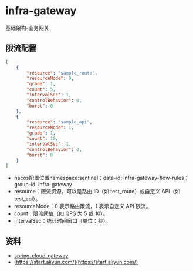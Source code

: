 # infra-gateway

基础架构-业务网关

## 限流配置

```json
[
    {
        "resource": "sample_route",
        "resourceMode": 0,
        "grade": 1,
        "count": 5,
        "intervalSec": 1,
        "controlBehavior": 0,
        "burst": 0
    },
    {
        "resource": "sample_api",
        "resourceMode": 1,
        "grade": 1,
        "count": 10,
        "intervalSec": 1,
        "controlBehavior": 0,
        "burst": 0
    }
]
```
* nacos配置位置namespace:sentinel；data-id: infra-gateway-flow-rules；group-id: infra-gateway
* resource：限流资源，可以是路由 ID（如 test_route）或自定义 API（如 test_api）。
* resourceMode：0 表示路由限流，1 表示自定义 API 限流。
* count：限流阈值（如 QPS 为 5 或 10）。
* intervalSec：统计时间窗口（单位：秒）。

## 资料

* [spring-cloud-gateway](https://docs.spring.io/spring-cloud-gateway/docs/3.1.9/reference/html/#gateway-starter)
* [https://start.aliyun.com/](https://start.aliyun.com/)